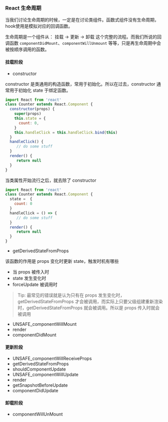 ### React 生命周期

当我们讨论生命周期的时候，一定是在讨论类组件。函数式组件没有生命周期，hook使用是模拟对应的回调函数。

生命周期是一个组件从： 挂载 -> 更新 -> 卸载 这个完整的流程。而我们所说的回调函数 `componentDidMount`、`componentWillUnmount` 等等，只是再生命周期中会被按顺序调用的函数。

#### 挂载阶段

* constructor

constructor 是类通用的构造函数，常用于初始化。所以在过去，constructor 通常用于初始化 state 于绑定函数。

```js
import React from 'react'
class Counter extends React.Component {
  constructor(props) {
    super(props)
    this.state = {
      count: 0,
    }
    this.handleClick = this.handleClick.bind(this)
  }
  handleClick() {
     // do some stuff
  }
  render() {
     return null
  }
}
```

当类属性开始流行之后，就去除了 constructor

```js
import React from 'react'
class Counter extends React.Component {
  state =  {
    count: 0
  }
  handleClick = () => {
     // do some stuff
  }
  render() {
     return null
  }
}
```

* getDerivedStateFromProps

该函数的作用是 props 变化时更新 state，触发时机有哪些

  - 当 props 被传入时
  - state 发生变化时
  - forceUpdate 被调用时

> Tip: 最常见的错误就是认为只有在 props 发生变化时，getDerivedStateFromProps 才会被调用，而实际上只要父级组建重新渲染时，getDerivedStateFromProps 就会被调用。所以是 props 传入时就会被调用

* UNSAFE_componentWillMount
* render
* componentDidMount

#### 更新阶段

* UNSAFE_componentWillReceiveProps
* getDerivedStateFromProps
* shouldComponentUpdate
* UNSAFE_componentWillUpdate
* render
* getSnapshotBeforeUpdate
* componentDidUpdate

#### 卸载阶段

* componentWillUnMount

